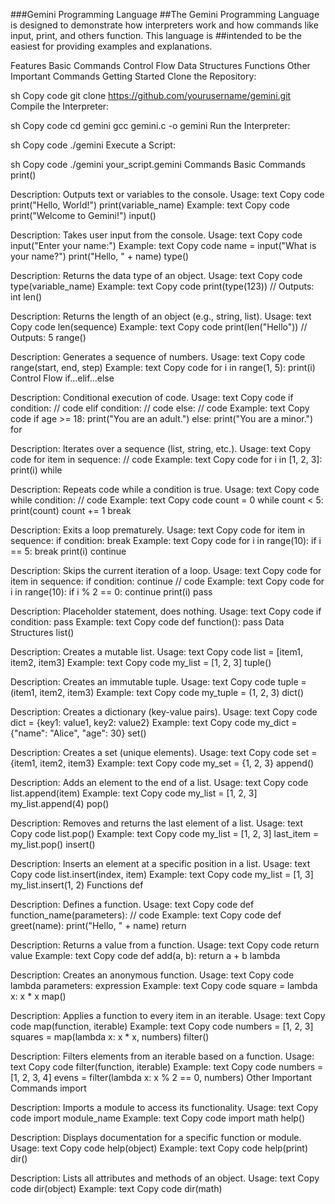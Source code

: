 ###Gemini Programming Language
##The Gemini Programming Language is designed to demonstrate how interpreters work and how commands like input, print, and others function. This language is ##intended to be the easiest for providing examples and explanations.

Features
Basic Commands
Control Flow
Data Structures
Functions
Other Important Commands
Getting Started
Clone the Repository:

sh
Copy code
git clone https://github.com/yourusername/gemini.git
Compile the Interpreter:

sh
Copy code
cd gemini
gcc gemini.c -o gemini
Run the Interpreter:

sh
Copy code
./gemini
Execute a Script:

sh
Copy code
./gemini your_script.gemini
Commands
Basic Commands
print()

Description: Outputs text or variables to the console.
Usage:
text
Copy code
print("Hello, World!")
print(variable_name)
Example:
text
Copy code
print("Welcome to Gemini!")
input()

Description: Takes user input from the console.
Usage:
text
Copy code
input("Enter your name:")
Example:
text
Copy code
name = input("What is your name?")
print("Hello, " + name)
type()

Description: Returns the data type of an object.
Usage:
text
Copy code
type(variable_name)
Example:
text
Copy code
print(type(123))  // Outputs: int
len()

Description: Returns the length of an object (e.g., string, list).
Usage:
text
Copy code
len(sequence)
Example:
text
Copy code
print(len("Hello"))  // Outputs: 5
range()

Description: Generates a sequence of numbers.
Usage:
text
Copy code
range(start, end, step)
Example:
text
Copy code
for i in range(1, 5):
    print(i)
Control Flow
if...elif...else

Description: Conditional execution of code.
Usage:
text
Copy code
if condition:
    // code
elif condition:
    // code
else:
    // code
Example:
text
Copy code
if age >= 18:
    print("You are an adult.")
else:
    print("You are a minor.")
for

Description: Iterates over a sequence (list, string, etc.).
Usage:
text
Copy code
for item in sequence:
    // code
Example:
text
Copy code
for i in [1, 2, 3]:
    print(i)
while

Description: Repeats code while a condition is true.
Usage:
text
Copy code
while condition:
    // code
Example:
text
Copy code
count = 0
while count < 5:
    print(count)
    count += 1
break

Description: Exits a loop prematurely.
Usage:
text
Copy code
for item in sequence:
    if condition:
        break
Example:
text
Copy code
for i in range(10):
    if i == 5:
        break
    print(i)
continue

Description: Skips the current iteration of a loop.
Usage:
text
Copy code
for item in sequence:
    if condition:
        continue
    // code
Example:
text
Copy code
for i in range(10):
    if i % 2 == 0:
        continue
    print(i)
pass

Description: Placeholder statement, does nothing.
Usage:
text
Copy code
if condition:
    pass
Example:
text
Copy code
def function():
    pass
Data Structures
list()

Description: Creates a mutable list.
Usage:
text
Copy code
list = [item1, item2, item3]
Example:
text
Copy code
my_list = [1, 2, 3]
tuple()

Description: Creates an immutable tuple.
Usage:
text
Copy code
tuple = (item1, item2, item3)
Example:
text
Copy code
my_tuple = (1, 2, 3)
dict()

Description: Creates a dictionary (key-value pairs).
Usage:
text
Copy code
dict = {key1: value1, key2: value2}
Example:
text
Copy code
my_dict = {"name": "Alice", "age": 30}
set()

Description: Creates a set (unique elements).
Usage:
text
Copy code
set = {item1, item2, item3}
Example:
text
Copy code
my_set = {1, 2, 3}
append()

Description: Adds an element to the end of a list.
Usage:
text
Copy code
list.append(item)
Example:
text
Copy code
my_list = [1, 2, 3]
my_list.append(4)
pop()

Description: Removes and returns the last element of a list.
Usage:
text
Copy code
list.pop()
Example:
text
Copy code
my_list = [1, 2, 3]
last_item = my_list.pop()
insert()

Description: Inserts an element at a specific position in a list.
Usage:
text
Copy code
list.insert(index, item)
Example:
text
Copy code
my_list = [1, 3]
my_list.insert(1, 2)
Functions
def

Description: Defines a function.
Usage:
text
Copy code
def function_name(parameters):
    // code
Example:
text
Copy code
def greet(name):
    print("Hello, " + name)
return

Description: Returns a value from a function.
Usage:
text
Copy code
return value
Example:
text
Copy code
def add(a, b):
    return a + b
lambda

Description: Creates an anonymous function.
Usage:
text
Copy code
lambda parameters: expression
Example:
text
Copy code
square = lambda x: x * x
map()

Description: Applies a function to every item in an iterable.
Usage:
text
Copy code
map(function, iterable)
Example:
text
Copy code
numbers = [1, 2, 3]
squares = map(lambda x: x * x, numbers)
filter()

Description: Filters elements from an iterable based on a function.
Usage:
text
Copy code
filter(function, iterable)
Example:
text
Copy code
numbers = [1, 2, 3, 4]
evens = filter(lambda x: x % 2 == 0, numbers)
Other Important Commands
import

Description: Imports a module to access its functionality.
Usage:
text
Copy code
import module_name
Example:
text
Copy code
import math
help()

Description: Displays documentation for a specific function or module.
Usage:
text
Copy code
help(object)
Example:
text
Copy code
help(print)
dir()

Description: Lists all attributes and methods of an object.
Usage:
text
Copy code
dir(object)
Example:
text
Copy code
dir(math)
